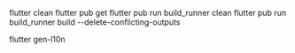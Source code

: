 
flutter clean
flutter pub get
flutter pub run build_runner clean
flutter pub run build_runner build --delete-conflicting-outputs



flutter gen-l10n

